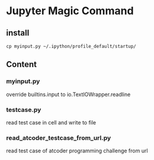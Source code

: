 # Jupyter Magic Command
## install
`cp myinput.py ~/.ipython/profile_default/startup/`

## Content
### myinput.py
override builtins.input to io.TextIOWrapper.readline  
### testcase.py
read test case in cell and write to file  
### read_atcoder_testcase_from_url.py
read test case of atcoder programming challenge from url  